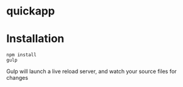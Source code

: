 quickapp
========

# Installation

    
    npm install
    gulp

Gulp will launch a live reload server, and watch your source files for changes
